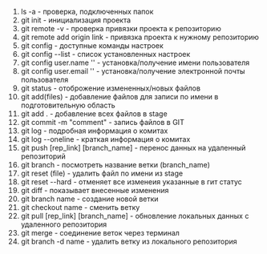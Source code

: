 1. ls -a - проверка, подключенных папок
2. git init - инициализация проекта
3. git remote -v - проверка привязки проекта к репозиторию
4. git remote add origin link - привязка проекта к нужному репозиторию
5. git config - доступные команды настроек
6. git config --list - список установленных настроек
7. git config user.name '' - установка/получение имени пользователя
8. git config user.email '' - установка/получение электронной почты пользователя
9. git status - отоброжение измененных/новых файлов
10. git add(files) - добавление файлов для записи по имени в подготовительную область
11. git add . - добавление всех файлов в stage
12. git commit -m "comment" - запись файлов в GIT
13. git log - подробная информация о комитах
14. git log --oneline - краткая информация о комитах
15. git push [rep_link] [branch_name] - перенос данных на удаленный репозиторий
16. git branch - посмотреть название ветки (branch_name)
17. git reset (file) - удалить файл по имени из stage
18. git reset --hard - отменяет все изменеия указанные в гит статус
19. git diff - показывает внесенные изменения
20. git branch name - создание новой ветки
21. git checkout name - сменить ветку
22. git pull [rep_link] [branch_name] - обновление локальных данных с удаленного репозитория
23. git merge - соединение веток через терминал
24. git branch -d name - удалить ветку из локального репозитория